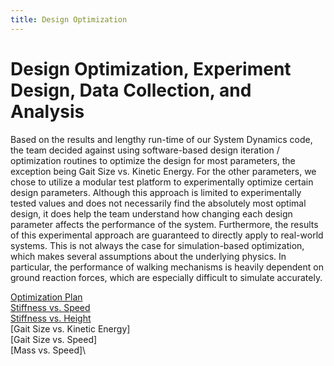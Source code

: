 ```yaml
---
title: Design Optimization
---
```


# Design Optimization, Experiment Design, Data Collection, and Analysis

Based on the results and lengthy run-time of our System Dynamics code, the team decided against using software-based design iteration / optimization routines to optimize the design for most parameters, the exception being Gait Size vs. Kinetic Energy. For the other parameters, we chose to utilize a modular test platform to experimentally optimize certain design parameters. Although this approach is limited to experimentally tested values and does not necessarily find the absolutely most optimal design, it does help the team understand how changing each design parameter affects the performance of the system. Furthermore, the results of this experimental approach are guaranteed to directly apply to real-world systems. This is not always the case for simulation-based optimization, which makes several assumptions about the underlying physics. In particular, the performance of walking mechanisms is heavily dependent on ground reaction forces, which are especially difficult to simulate accurately.

[Optimization Plan](\Optimization_Plan.pdf)\
[Stiffness vs. Speed](StiffnessvSpeed.pdf)\
[Stiffness vs. Height](Vertical_Displacement_vs_Stiffness.ipynb)\
[Gait Size vs. Kinetic Energy]\
[Gait Size vs. Speed]\
[Mass vs. Speed]\
